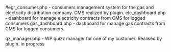 #egr_consumer.php - consumers management system for the gas and electricity distribution company. CMS realized by plugin.
ele_dashboard.php - dashboard for manage electricity contracts from CMS for logged consumers
gas_dashboard.php - dashboard for manage gas contracts from CMS for logged consumers

qz_manager.php - WP quizz manager for one of my customer. Realised by plugin. in progress

